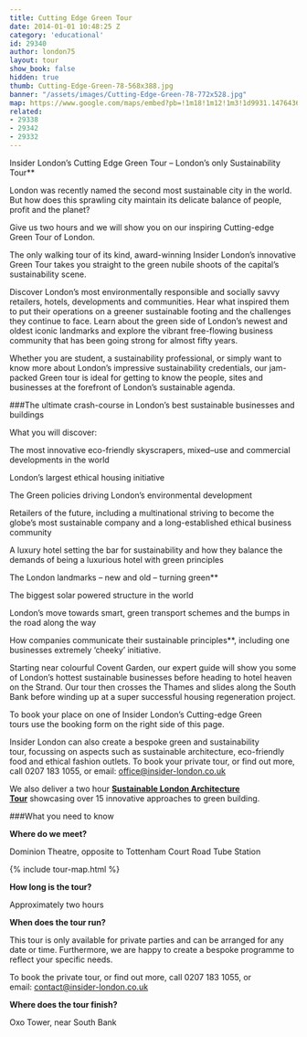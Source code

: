 ```yaml
---
title: Cutting Edge Green Tour
date: 2014-01-01 10:48:25 Z
category: 'educational'
id: 29340
author: london75
layout: tour
show_book: false
hidden: true
thumb: Cutting-Edge-Green-78-568x388.jpg
banner: "/assets/images/Cutting-Edge-Green-78-772x528.jpg"
map: https://www.google.com/maps/embed?pb=!1m18!1m12!1m3!1d9931.147643617802!2d-0.13702672623145995!3d51.51712525905672!2m3!1f0!2f0!3f0!3m2!1i1024!2i768!4f13.1!3m3!1m2!1s0x48761b2d6954b527%3A0xa11d7ff34a8e1347!2sDominion+Theatre!5e0!3m2!1sen!2s!4v1431588850046
related:
- 29338
- 29342
- 29332
---
```


<p class="lede">Insider London’s Cutting Edge Green Tour – London’s only Sustainability Tour**</p>

London was recently named the second most sustainable city in the world. But how does this sprawling city maintain its delicate balance of people, profit and the planet?

Give us two hours and we will show you on our inspiring Cutting-edge Green Tour of London.

The only walking tour of its kind, award-winning Insider London’s innovative Green Tour takes you straight to the green nubile shoots of the capital’s sustainability scene.

Discover London’s most environmentally responsible and socially savvy retailers, hotels, developments and communities. Hear what inspired them to put their operations on a greener sustainable footing and the challenges they continue to face. Learn about the green side of London’s newest and oldest iconic landmarks and explore the vibrant free-flowing business community that has been going strong for almost fifty years.

Whether you are student, a sustainability professional, or simply want to know more about London’s impressive sustainability credentials, our jam-packed Green tour is ideal for getting to know the people, sites and businesses at the forefront of London’s sustainable agenda.

###The ultimate crash-course in London’s best sustainable businesses and buildings

What you will discover:

The most innovative eco-friendly skyscrapers, mixed–use and commercial developments in the world

London’s largest ethical housing initiative

The Green policies driving London’s environmental development

Retailers of the future, including a multinational striving to become the globe’s most sustainable company and a long-established ethical business community

A luxury hotel setting the bar for sustainability and how they balance the demands of being a luxurious hotel with green principles

The London landmarks – new and old – turning green**

The biggest solar powered structure in the world

London’s move towards smart, green transport schemes and the bumps in the road along the way

How companies communicate their sustainable principles**, including one businesses extremely ‘cheeky’ initiative.

Starting near colourful Covent Garden, our expert guide will show you some of London’s hottest sustainable businesses before heading to hotel heaven on the Strand. Our tour then crosses the Thames and slides along the South Bank before winding up at a super successful housing regeneration project.

To book your place on one of Insider London’s Cutting-edge Green tours use the booking form on the right side of this page.

Insider London can also create a bespoke green and sustainability tour, focussing on aspects such as sustainable architecture, eco-friendly food and ethical fashion outlets. To book your private tour, or find out more, call 0207 183 1055, or email: <a href="mailto:office@insider-london.co.uk">office@insider-london.co.uk</a>

We also deliver a two hour **<a href="/product/sustainable-london-architecture-tour/">Sustainable London Architecture Tour</a>** showcasing over 15 innovative approaches to green building.

###What you need to know

**Where do we meet?**

Dominion Theatre, opposite to Tottenham Court Road Tube Station

{% include tour-map.html %}

**How long is the tour?**

Approximately two hours

**When does the tour run?**

This tour is only available for private parties and can be arranged for any date or time. Furthermore, we are happy to create a bespoke programme to reflect your specific needs.

To book the private tour, or find out more, call 0207 183 1055, or email: <a href="mailto:contact@insider-london.co.uk">contact@insider-london.co.uk</a>

**Where does the tour finish?**

Oxo Tower, near South Bank
